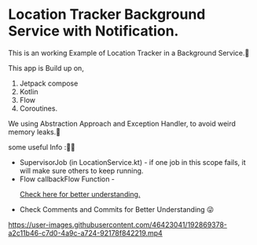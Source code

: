 # Location Tracker Background Service with Notification.

This is an working Example of Location Tracker in a Background Service.🥳

This app is Build up on,
1. Jetpack compose
2. Kotlin
3. Flow
4. Coroutines.

We using Abstraction Approach and Exception Handler, to avoid weird memory leaks.🤯


some useful Info :👨‍💻
* SupervisorJob (in LocationService.kt) - if one job in this scope fails, it will make sure others to keep running.
* Flow callbackFlow Function - <p> <a href="https://kotlinlang.org/api/kotlinx.coroutines/kotlinx-coroutines-core/kotlinx.coroutines.flow/callback-flow.html"> Check here for better understanding. </a> </p>
* Check Comments and Commits for Better Understanding 😜




https://user-images.githubusercontent.com/46423041/192869378-a2c11b46-c7d0-4a9c-a724-92178f842219.mp4

